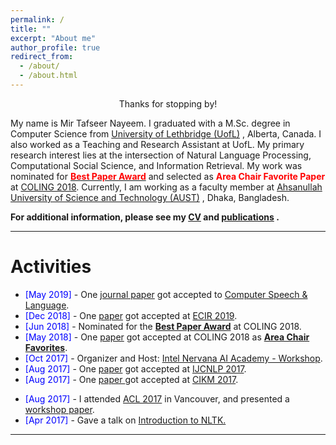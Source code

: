 ```yaml
---
permalink: /
title: ""
excerpt: "About me"
author_profile: true
redirect_from: 
  - /about/
  - /about.html
---
```


<p style="text-align: center;">
Thanks for stopping by!

My name is Mir Tafseer Nayeem. I graduated with a M.Sc. degree in Computer Science from [University of Lethbridge (UofL)](https://www.uleth.ca/) , Alberta, Canada. I also worked as a Teaching and Research Assistant at UofL.  My primary research interest lies at the intersection of Natural Language Processing, Computational Social Science, and Information Retrieval. My work was nominated for [<span style="color:Red"> **Best Paper Award**</span>](http://coling2018.org/coling-2018-best-papers/) and selected as <span style="color:Red"> **Area Chair Favorite Paper** </span> at [COLING 2018](http://coling2018.org). Currently, I am working as a faculty member at [Ahsanullah University of Science and Technology (AUST)](http://aust.edu/cse/index.htm) , Dhaka, Bangladesh. 
</p>

**For additional information, please see my [CV](https://tafseer-nayeem.github.io/cv/) and [publications](https://tafseer-nayeem.github.io/publications/) .**

-----------


# Activities 

* <span style="color:Blue"> [May 2019] </span> - One [journal paper](https://www.sciencedirect.com/science/article/pii/S0885230818303449) got accepted to  [Computer Speech & Language](https://www.journals.elsevier.com/computer-speech-and-language).
* <span style="color:Blue"> [Dec 2018] </span> - One [paper](https://link.springer.com/chapter/10.1007/978-3-030-15719-7_14) got accepted at [ECIR 2019](http://ecir2019.org/).
* <span style="color:Blue"> [Jun 2018] </span> - Nominated for the [**Best Paper Award**](http://coling2018.org/coling-2018-best-papers/) at COLING 2018.
* <span style="color:Blue"> [May 2018] </span> - One [paper](http://aclweb.org/anthology/C18-1102) got accepted at COLING 2018 as [**Area Chair Favorites**](http://coling2018.org/coling-2018-best-papers/). 
* <span style="color:Blue"> [Oct 2017] </span> - Organizer and Host: [Intel Nervana AI Academy - Workshop](https://www.intel.ai/).
* <span style="color:Blue"> [Aug 2017] </span> - One [paper](http://www.aclweb.org/anthology/I17-2071) got accepted at [IJCNLP 2017](http://ijcnlp2017.org/site/page.aspx?pid=901&sid=1133&lang=en).
* <span style="color:Blue"> [Aug 2017] </span> - One [paper ](https://dl.acm.org/citation.cfm?id=3133106) got accepted at [CIKM 2017](http://www.cikmconference.org/CIKM2017/index.html).
<!--- * <span style="color:Blue"> [Sep 2017]  </span> - Successfully defended my [M.Sc. Thesis](https://opus.uleth.ca/bitstream/handle/10133/4993/NAYEEM_MIR_TAFSEER_MSC_2017.pdf). -->
* <span style="color:Blue"> [Aug 2017] </span> - I attended [ACL 2017](http://acl2017.org/) in Vancouver, and presented a [workshop paper](http://www.aclweb.org/anthology/W17-2407).  
* <span style="color:Blue"> [Apr 2017] </span> - Gave a talk on [Introduction to NLTK.](https://tafseer-nayeem.github.io/files/Introduction_to_NLTK.pdf)

-----------



